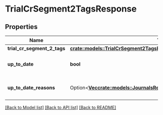 # TrialCrSegment2TagsResponse

## Properties

Name | Type | Description | Notes
------------ | ------------- | ------------- | -------------
**trial_cr_segment_2_tags** | [**crate::models::TrialCrSegment2TagsResponseTrialCrSegment2Tags**](trialCrSegment_2TagsResponse_trial_cr_segment_2_tags.md) |  | 
**up_to_date** | **bool** | 集計結果が最新かどうか | 
**up_to_date_reasons** | Option<[**Vec<crate::models::JournalsResponseJournalsUpToDateReasonsInner>**](journalsResponse_journals_up_to_date_reasons_inner.md)> | 集計が最新でない場合の要因情報 | [optional]

[[Back to Model list]](../README.md#documentation-for-models) [[Back to API list]](../README.md#documentation-for-api-endpoints) [[Back to README]](../README.md)


